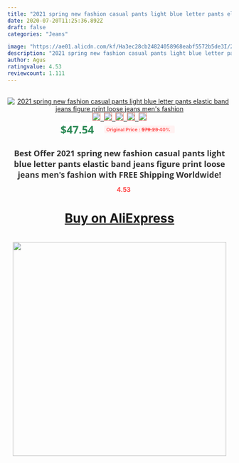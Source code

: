```yaml
---
title: "2021 spring new fashion casual pants light blue letter pants elastic band jeans figure print loose jeans men's fashion"
date: 2020-07-20T11:25:36.892Z
draft: false
categories: "Jeans"

image: "https://ae01.alicdn.com/kf/Ha3ec28cb24824058968eabf5572b5de3I/2021-spring-new-fashion-casual-pants-light-blue-letter-pants-elastic-band-jeans-figure-print-loose.jpg"
description: "2021 spring new fashion casual pants light blue letter pants elastic band jeans figure print loose jeans men's fashion"
author: Agus
ratingvalue: 4.53
reviewcount: 1.111
---
```

<br>
<div style="text-align: center;">
<a href="https://s.click.aliexpress.com/e/_9z56SD" target="_blank" rel="nofollow noopener noreferrer"><img alt="2021 spring new fashion casual pants light blue letter pants elastic band jeans figure print loose jeans men's fashion" class="magnifier-image" src="https://ae01.alicdn.com/kf/Ha3ec28cb24824058968eabf5572b5de3I/2021-spring-new-fashion-casual-pants-light-blue-letter-pants-elastic-band-jeans-figure-print-loose.jpg_640x640.jpg">
<br>
<img style="border:1px solid salmon" src="https://ae01.alicdn.com/kf/Ha3ec28cb24824058968eabf5572b5de3I/2021-spring-new-fashion-casual-pants-light-blue-letter-pants-elastic-band-jeans-figure-print-loose.jpg_120x120.jpg">&nbsp;&nbsp;<img style="border:1px solid salmon" src="https://ae01.alicdn.com/kf/Hbc9d77a08c684c4ca04e5f170173d2f1F/2021-spring-new-fashion-casual-pants-light-blue-letter-pants-elastic-band-jeans-figure-print-loose.jpg_120x120.jpg">&nbsp;&nbsp;<img style="border:1px solid salmon" src="https://ae01.alicdn.com/kf/Hdfbf2289eece415793b628c9ee0748e9v/2021-spring-new-fashion-casual-pants-light-blue-letter-pants-elastic-band-jeans-figure-print-loose.jpg_120x120.jpg">&nbsp;&nbsp;<img style="border:1px solid salmon" src="https://ae01.alicdn.com/kf/H36014ebbd5094dc3bb783ff0dd663fdcv/2021-spring-new-fashion-casual-pants-light-blue-letter-pants-elastic-band-jeans-figure-print-loose.jpg_120x120.jpg">&nbsp;&nbsp;<img style="border:1px solid salmon" src="https://ae01.alicdn.com/kf/H901200c8e3ea4f6799687c36ef74cb32Z/2021-spring-new-fashion-casual-pants-light-blue-letter-pants-elastic-band-jeans-figure-print-loose.jpg_120x120.jpg"></a></div><br0>
<div style="text-align: center;"><span style="background-color: white; border: 0px; box-sizing: border-box; color: seagreen; display: inline-block; font-family: &quot;open sans&quot; , &quot;arial&quot; , &quot;helvetica&quot; , sans-serif , &quot;heiti&quot;; font-size: 24px; font-stretch: inherit; font-weight: 700; line-height: inherit; margin: 0px 10px 0px 0px; padding: 0px; vertical-align: middle;">$47.54 </span>
<span style="background: rgb(255 , 241 , 241); border-radius: 3px; border: 0px; box-sizing: border-box; color: #ff4747; display: inline-block; font-family: inherit; font-size: 12px; font-stretch: inherit; font-style: inherit; font-variant: inherit; font-weight: 600; line-height: inherit; margin: 0px; padding: 2px 5px; transform: scale(0.9); vertical-align: middle;">Original Price : <b style="text-decoration: line-through;">$79.23 </b> 40%&nbsp;&nbsp;</span></div>
<h1 style="color: #333333; display: inline-block; font-family: &quot;open sans&quot; , &quot;arial&quot; , &quot;helvetica&quot; , sans-serif , &quot;heiti&quot;; font-size: 18px; font-stretch: inherit; font-weight: 700; text-align: center;">Best Offer 2021 spring new fashion casual pants light blue letter pants elastic band jeans figure print loose jeans men's fashion with FREE Shipping Worldwide!</h1>
<div style="color: #ff4747; text-align: center;">
<img src="https://4.bp.blogspot.com/-M0ZcTcb-5uY/XleCXlxnR4I/AAAAAAAAAEc/OrjgMkXV1oMQFaCRZj5HQwOCBcu3w1FegCPcBGAYYCw/s1600/star.png" style="height: 15px;">&nbsp;<b>4.53</b></div>
<div class="button_cont" align="center"><a class="buynow_a" href="https://s.click.aliexpress.com/e/_9z56SD" target="_blank" rel="nofollow noopener noreferrer"><H1>Buy on AliExpress</H1></a></div><br>
<div class="separator" style="clear: both; text-align: center;">
<img src="https://lh3.googleusercontent.com/-pTy5HemUv9M/XlePHvY0dAI/AAAAAAAAAE4/0nX5iRUoIWY8eMW9Dpxeirr157OZliDIgCLcBGAsYHQ/s1600/badge.gif" width="480">
</div>
